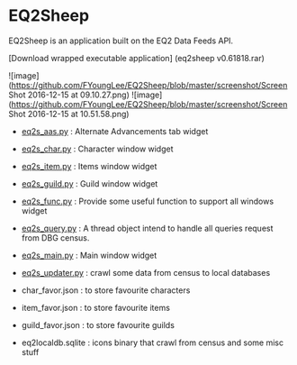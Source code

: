 # EQ2Sheep
EQ2Sheep is an application built on the EQ2 Data Feeds API.

[Download wrapped executable application] (eq2sheep v0.61818.rar)

![image](https://github.com/FYoungLee/EQ2Sheep/blob/master/screenshot/Screen Shot 2016-12-15 at 09.10.27.png)
![image](https://github.com/FYoungLee/EQ2Sheep/blob/master/screenshot/Screen Shot 2016-12-15 at 10.51.58.png)

- [eq2s_aas.py](eq2s_aas.py) : Alternate Advancements tab widget

- [eq2s_char.py](eq2s_char.py) : Character window widget

- [eq2s_item.py](eq2s_item.py) : Items window widget

- [eq2s_guild.py](eq2s_guild.py) : Guild window widget

- [eq2s_func.py](eq2s_func.py) : Provide some useful function to support all windows widget

- [eq2s_query.py](eq2s_query.py) : A thread object intend to handle all queries request from DBG census.

- [eq2s_main.py](eq2s_main.py) : Main window widget

- [eq2s_updater.py](eq2s_updater.py) : crawl some data from census to local databases

- char_favor.json : to store favourite characters

- item_favor.json : to store favourite items

- guild_favor.json : to store favourite guilds

- eq2localdb.sqlite : icons binary that crawl from census and some misc stuff
